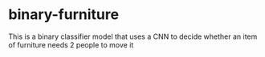 # binary-furniture
This is a binary classifier model that uses a CNN to decide whether an item of furniture needs 2 people to move it
